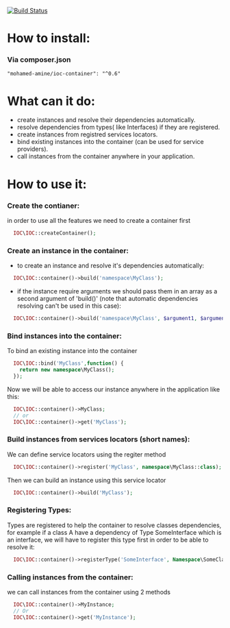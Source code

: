 [![Build Status](https://travis-ci.org/MohamedAmine-C/IOC-Container.svg?branch=master)](https://travis-ci.org/MohamedAmine-C/IOC-Container)

# How to install:
### Via composer.json
``` "mohamed-amine/ioc-container": "^0.6" ```
# What can it do:

- create instances and resolve their dependencies automatically.
- resolve dependencies from types( like Interfaces) if they are registered.
- create instances from registred services locators.
- bind existing instances into the container (can be used for service providers).
- call instances from the container anywhere in your application.

# How to use it:
### Create the contianer:
in order to use all the features we need to create a container first
```php
  IOC\IOC::createContainer();
```
### Create an instance in the container:
- to create an instance and resolve it's dependencies automatically:
```php
  IOC\IOC::container()->build('namespace\MyClass');
```

- if the instance require arguments we should pass them in an array as a second argument of 'build()' (note that automatic dependencies resolving can't be used in this case):
```php
  IOC\IOC::container()->build('namespace\MyClass', $argument1, $argument2);
```

### Bind instances into the container:
To bind an existing instance into the container
```php
  IOC\IOC::bind('MyClass',function() {
    return new namespace\MyClass();
  });
```
Now we will be able to access our instance anywhere in the application like this:
```php
  IOC\IOC::container()->MyClass;
  // or 
  IOC\IOC::container()->get('MyClass');
```

### Build instances from services locators (short names):

We can define service locators using the regiter method
```php
  IOC\IOC::container()->register('MyClass', namespace\MyClass::class);
```
Then we can build an instance using this service locator
```php
  IOC\IOC::container()->build('MyClass');
```

### Registering Types:
Types are registered to help the container to resolve classes dependencies,
for example if a class A have a dependency of Type SomeInterface which is an interface,
we will have to register this type first in order to be able to resolve it:
```php
  IOC\IOC::container()->registerType('SomeInterface', Namespace\SomeClass::class);
```

### Calling instances from the container:
we can call instances from the container using 2 methods
```php
  IOC\IOC::container()->MyInstance;
  // Or
  IOC\IOC::container()->get('MyInstance');
```
